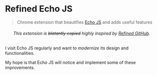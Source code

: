 Refined Echo JS
===============

> Chrome extension that beautifies [Echo JS](http://www.echojs.com) and adds useful features

<h6 align="center">
This extension is <del>blatantly copied</del> highly inspired by <a href="https://github.com/sindresorhus/refined-github">Refined GitHub</a>.
</h6>

I visit Echo JS regularly and want to _modernize_ its design and functionalities.

My hope is that Echo JS will notice and implement some of these improvements.
